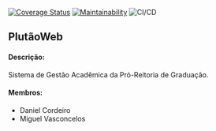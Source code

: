 [![Coverage Status](https://coveralls.io/repos/github/vascmig/plutaoweb04/badge.svg?branch=main)](https://coveralls.io/github/vascmig/plutaoweb04?branch=main)
[![Maintainability](https://api.codeclimate.com/v1/badges/35aeb9e7f8cb0d45d92c/maintainability)](https://codeclimate.com/github/vascmig/plutaoweb04/maintainability)
![CI/CD](https://github.com/vascmig/plutaoweb04/actions/workflows/ci.yml/badge.svg)


## PlutãoWeb

#### Descrição: 

Sistema de Gestão Acadêmica da Pró-Reitoria de Graduação.

#### Membros:
- Daniel Cordeiro
- Miguel Vasconcelos